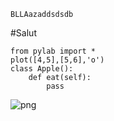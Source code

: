 

    BLLAazaddsdsdb

#Salut



    
    from pylab import *
    plot([4,5],[5,6],'o')
    class Apple():
        def eat(self):
            pass


![png](Readme_files/Readme_2_0.png)



    

